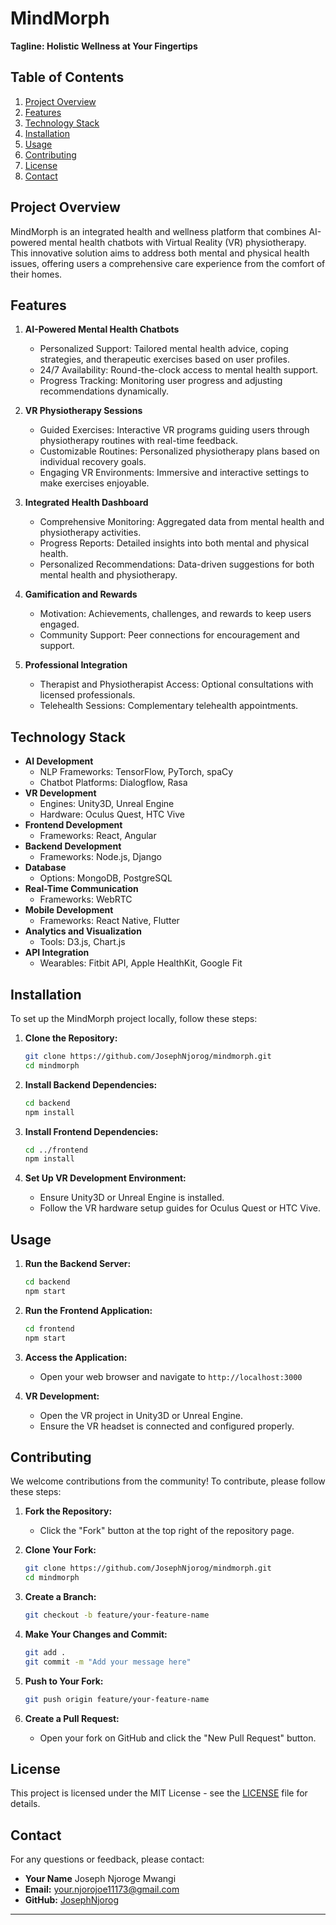 # **MindMorph**

**Tagline: Holistic Wellness at Your Fingertips**

## **Table of Contents**
1. [Project Overview](#project-overview)
2. [Features](#features)
3. [Technology Stack](#technology-stack)
4. [Installation](#installation)
5. [Usage](#usage)
6. [Contributing](#contributing)
7. [License](#license)
8. [Contact](#contact)

## **Project Overview**
MindMorph is an integrated health and wellness platform that combines AI-powered mental health chatbots with Virtual Reality (VR) physiotherapy. This innovative solution aims to address both mental and physical health issues, offering users a comprehensive care experience from the comfort of their homes.

## **Features**
1. **AI-Powered Mental Health Chatbots**
   - Personalized Support: Tailored mental health advice, coping strategies, and therapeutic exercises based on user profiles.
   - 24/7 Availability: Round-the-clock access to mental health support.
   - Progress Tracking: Monitoring user progress and adjusting recommendations dynamically.

2. **VR Physiotherapy Sessions**
   - Guided Exercises: Interactive VR programs guiding users through physiotherapy routines with real-time feedback.
   - Customizable Routines: Personalized physiotherapy plans based on individual recovery goals.
   - Engaging VR Environments: Immersive and interactive settings to make exercises enjoyable.

3. **Integrated Health Dashboard**
   - Comprehensive Monitoring: Aggregated data from mental health and physiotherapy activities.
   - Progress Reports: Detailed insights into both mental and physical health.
   - Personalized Recommendations: Data-driven suggestions for both mental health and physiotherapy.

4. **Gamification and Rewards**
   - Motivation: Achievements, challenges, and rewards to keep users engaged.
   - Community Support: Peer connections for encouragement and support.

5. **Professional Integration**
   - Therapist and Physiotherapist Access: Optional consultations with licensed professionals.
   - Telehealth Sessions: Complementary telehealth appointments.

## **Technology Stack**
- **AI Development**
  - NLP Frameworks: TensorFlow, PyTorch, spaCy
  - Chatbot Platforms: Dialogflow, Rasa
- **VR Development**
  - Engines: Unity3D, Unreal Engine
  - Hardware: Oculus Quest, HTC Vive
- **Frontend Development**
  - Frameworks: React, Angular
- **Backend Development**
  - Frameworks: Node.js, Django
- **Database**
  - Options: MongoDB, PostgreSQL
- **Real-Time Communication**
  - Frameworks: WebRTC
- **Mobile Development**
  - Frameworks: React Native, Flutter
- **Analytics and Visualization**
  - Tools: D3.js, Chart.js
- **API Integration**
  - Wearables: Fitbit API, Apple HealthKit, Google Fit

## **Installation**
To set up the MindMorph project locally, follow these steps:

1. **Clone the Repository:**
    ```bash
    git clone https://github.com/JosephNjorog/mindmorph.git
    cd mindmorph
    ```

2. **Install Backend Dependencies:**
    ```bash
    cd backend
    npm install
    ```

3. **Install Frontend Dependencies:**
    ```bash
    cd ../frontend
    npm install
    ```

4. **Set Up VR Development Environment:**
    - Ensure Unity3D or Unreal Engine is installed.
    - Follow the VR hardware setup guides for Oculus Quest or HTC Vive.

## **Usage**
1. **Run the Backend Server:**
    ```bash
    cd backend
    npm start
    ```

2. **Run the Frontend Application:**
    ```bash
    cd frontend
    npm start
    ```

3. **Access the Application:**
   - Open your web browser and navigate to `http://localhost:3000`

4. **VR Development:**
   - Open the VR project in Unity3D or Unreal Engine.
   - Ensure the VR headset is connected and configured properly.

## **Contributing**
We welcome contributions from the community! To contribute, please follow these steps:

1. **Fork the Repository:**
   - Click the "Fork" button at the top right of the repository page.

2. **Clone Your Fork:**
    ```bash
    git clone https://github.com/JosephNjorog/mindmorph.git
    cd mindmorph
    ```

3. **Create a Branch:**
    ```bash
    git checkout -b feature/your-feature-name
    ```

4. **Make Your Changes and Commit:**
    ```bash
    git add .
    git commit -m "Add your message here"
    ```

5. **Push to Your Fork:**
    ```bash
    git push origin feature/your-feature-name
    ```

6. **Create a Pull Request:**
   - Open your fork on GitHub and click the "New Pull Request" button.

## **License**
This project is licensed under the MIT License - see the [LICENSE](LICENSE) file for details.

## **Contact**
For any questions or feedback, please contact:
- **Your Name** Joseph Njoroge Mwangi 
- **Email:** your.njorojoe11173@gmail.com
- **GitHub:** [JosephNjorog](https://github.com/JosephNjorog)

---


